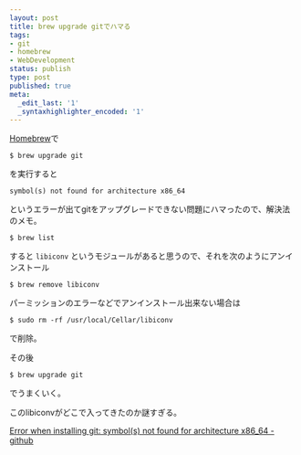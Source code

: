 ```yaml
---
layout: post
title: brew upgrade gitでハマる
tags:
- git
- homebrew
- WebDevelopment
status: publish
type: post
published: true
meta:
  _edit_last: '1'
  _syntaxhighlighter_encoded: '1'
---
```

<a href="http://mxcl.github.com/homebrew/" target="_blank">Homebrew</a>で

```
$ brew upgrade git
```


を実行すると

```
symbol(s) not found for architecture x86_64
```


というエラーが出てgitをアップグレードできない問題にハマったので、解決法のメモ。

```
$ brew list
```


すると
<code>libiconv</code>
というモジュールがあると思うので、それを次のようにアンインストール

```
$ brew remove libiconv
```
パーミッションのエラーなどでアンインストール出来ない場合は
```
$ sudo rm -rf /usr/local/Cellar/libiconv
```
で削除。

その後
```
$ brew upgrade git
```
でうまくいく。

このlibiconvがどこで入ってきたのか謎すぎる。

<a href="https://github.com/mxcl/homebrew/issues/11229" target="_blank">Error when installing git: symbol(s) not found for architecture x86_64 - github</a>
